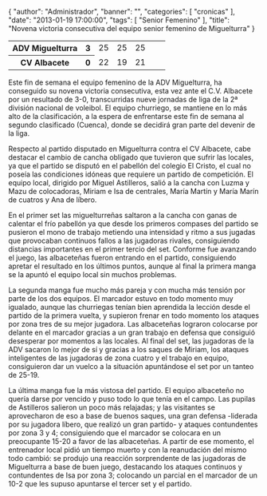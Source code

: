 {
  "author": "Administrador", 
  "banner": "", 
  "categories": [
    "cronicas"
  ], 
  "date": "2013-01-19 17:00:00", 
  "tags": [
    "Senior Femenino"
  ], 
  "title": "Novena victoria consecutiva del equipo senior femenino de Miguelturra"
}

<table>
 <tr>
   <th>ADV Miguelturra</th><th>3</th>
   <td>25</td><td>25</td><td>25</td><td></td><td></td>
  </tr>
  <tr>
   <th>CV Albacete</th><th>0</th>
   <td>22</td><td>19</td><td>21</td><td></td><td></td>
 </tr>
</table>

Este fin de semana el equipo femenino de la ADV Miguelturra, ha conseguido su novena victoria consecutiva, esta vez ante el C.V. Albacete por un resultado de 3-0, transcurridas nueve jornadas de liga de la 2ª división nacional de voleibol. El equipo churriego, se mantiene en lo más alto de la clasificación, a la espera de enfrentarse este fin de semana al segundo clasificado (Cuenca), donde se decidirá gran parte del devenir de la liga.
<!--break-->
Respecto al partido disputado en Miguelturra contra el CV Albacete, cabe destacar el cambio de cancha obligado que tuvieron que sufrir las locales, ya que el partido se disputó en el pabellón del colegio El Cristo, el cual no poseía las condiciones idóneas que requiere un partido de competición. El equipo local, dirigido por Miguel Astilleros, salió a la cancha con Luzma y Mazu de colocadoras, Miriam e Isa de centrales, María Martín y María Marín de cuatros y Ana de líbero.

En el primer set las miguelturreñas saltaron a la cancha con ganas de calentar el frío pabellón ya que desde los primeros compases del partido se pusieron el mono de trabajo metiendo una intensidad y ritmo a sus jugadas que provocaban continuos fallos a las jugadoras rivales, consiguiendo distancias importantes en el primer tercio del set. Conforme fue avanzando el juego, las albaceteñas fueron entrando en el partido, consiguiendo apretar el resultado en los últimos puntos, aunque al final la primera manga se la apuntó el equipo local sin muchos problemas.

La segunda manga fue mucho más pareja y con mucha más tensión por parte de los dos equipos. El marcador estuvo en todo momento muy igualado, aunque las churriegas tenían bien aprendida la lección desde el partido de la primera vuelta, y supieron frenar en todo momento los ataques por zona tres de su mejor jugadora. Las  albaceteñas lograron colocarse por delante en el marcador gracias a un gran trabajo en defensa que consiguió desesperar por momentos a las locales. Al final del set, las jugadoras de la ADV sacaron lo mejor de sí y gracias a los saques de Miriam, los ataques inteligentes de las jugadoras de zona cuatro y el trabajo en equipo, consiguieron dar un vuelco a la situación apuntándose el set por un tanteo de 25-19.

La última manga fue la más vistosa del partido. El equipo albaceteño no quería darse por vencido y puso todo lo que tenía en el campo. Las pupilas de Astilleros salieron un poco más relajadas; y las visitantes se aprovecharon de eso a base de buenos saques, una gran defensa -liderada por su jugadora líbero, que realizó un gran partido- y ataques contundentes por zona 3 y 4; consiguiendo que el marcador se colocara en un preocupante 15-20 a favor de las albaceteñas. A partir de ese momento, el entrenador local pidió un tiempo muerto y con la reanudación del mismo todo cambió: se produjo una reacción sorprendente de las jugadoras de Miguelturra a base de buen juego, destacando los ataques continuos y contundentes de Isa por zona 3; colocando un parcial en el marcador de un 10-2 que les supuso apuntarse el tercer set y el partido.

